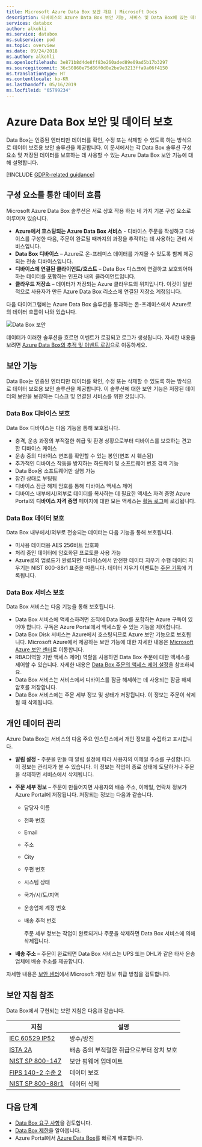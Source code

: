 ```yaml
---
title: Microsoft Azure Data Box 보안 개요 | Microsoft Docs
description: 디바이스의 Azure Data Box 보안 기능, 서비스 및 Data Box에 있는 데이터에 대해 설명합니다.
services: databox
author: alkohli
ms.service: databox
ms.subservice: pod
ms.topic: overview
ms.date: 09/24/2018
ms.author: alkohli
ms.openlocfilehash: 3e871b8d4de8ff83e260aded89e09ad5b17b3297
ms.sourcegitcommit: 36c50860e75d86f0d0e2be9e3213ffa9a06f4150
ms.translationtype: HT
ms.contentlocale: ko-KR
ms.lasthandoff: 05/16/2019
ms.locfileid: "65799234"
---
```

# <a name="azure-data-box-security-and-data-protection"></a>Azure Data Box 보안 및 데이터 보호

Data Box는 인증된 엔터티만 데이터를 확인, 수정 또는 삭제할 수 있도록 하는 방식으로 데이터 보호용 보안 솔루션을 제공합니다. 이 문서에서는 각 Data Box 솔루션 구성 요소 및 저장된 데이터를 보호하는 데 사용할 수 있는 Azure Data Box 보안 기능에 대해 설명합니다. 

[!INCLUDE [GDPR-related guidance](../../includes/gdpr-intro-sentence.md)]

## <a name="data-flow-through-components"></a>구성 요소를 통한 데이터 흐름

Microsoft Azure Data Box 솔루션은 서로 상호 작용 하는 네 가지 기본 구성 요소로 이루어져 있습니다.

- **Azure에서 호스팅되는 Azure Data Box 서비스** - 디바이스 주문을 작성하고 디바이스를 구성한 다음, 주문이 완료될 때까지의 과정을 추적하는 데 사용하는 관리 서비스입니다.
- **Data Box 디바이스** – Azure로 온-프레미스 데이터를 가져올 수 있도록 함께 제공되는 전송 디바이스입니다. 
- **디바이스에 연결된 클라이언트/호스트** – Data Box 디스크에 연결하고 보호되어야 하는 데이터를 포함하는 인프라 내의 클라이언트입니다.
- **클라우드 저장소** – 데이터가 저장되는 Azure 클라우드의 위치입니다. 이것이 일반적으로 사용자가 만든 Azure Data Box 리소스에 연결된 저장소 계정입니다.

다음 다이어그램에는 Azure Data Box 솔루션을 통과하는 온-프레미스에서 Azure로의 데이터 흐름이 나와 있습니다.

![Data Box 보안](media/data-box-security/data-box-security-2.png)

데이터가 이러한 솔루션을 흐르면 이벤트가 로깅되고 로그가 생성됩니다. 자세한 내용을 보려면 [Azure Data Box의 추적 및 이벤트 로깅](data-box-logs.md)으로 이동하세요.

## <a name="security-features"></a>보안 기능

Data Box는 인증된 엔터티만 데이터를 확인, 수정 또는 삭제할 수 있도록 하는 방식으로 데이터 보호용 보안 솔루션을 제공합니다. 이 솔루션에 대한 보안 기능은 저장된 데이터의 보안을 보장하는 디스크 및 연결된 서비스를 위한 것입니다. 

### <a name="data-box-device-protection"></a>Data Box 디바이스 보호

Data Box 디바이스는 다음 기능을 통해 보호됩니다.

- 충격, 운송 과정의 부적절한 취급 및 환경 상황으로부터 디바이스를 보호하는 견고한 디바이스 케이스 
- 운송 중의 디바이스 변조를 확인할 수 있는 봉인(변조 시 훼손됨)
- 추가적인 디바이스 작동을 방지하는 하드웨어 및 소프트웨어 변조 검색 기능
- Data Box용 소프트웨어만 실행 가능
- 잠긴 상태로 부팅됨
- 디바이스 잠금 해제 암호를 통해 디바이스 액세스 제어
- 디바이스 내부에서/외부로 데이터를 복사하는 데 필요한 액세스 자격 증명 Azure Portal의 **디바이스 자격 증명** 페이지에 대한 모든 액세스는 [활동 로그](data-box-logs.md#query-activity-logs-during-setup)에 로깅됩니다.

### <a name="data-box-data-protection"></a>Data Box 데이터 보호

Data Box 내부에서/외부로 전송되는 데이터는 다음 기능을 통해 보호됩니다.

- 미사용 데이터용 AES 256비트 암호화
- 처리 중인 데이터에 암호화된 프로토콜 사용 가능
- Azure로의 업로드가 완료되면 디바이스에서 안전한 데이터 지우기 수행 데이터 지우기는 NIST 800-88r1 표준을 따릅니다. 데이터 지우기 이벤트는 [주문 기록](data-box-logs.md#download-order-history)에 기록됩니다.

### <a name="data-box-service-protection"></a>Data Box 서비스 보호

Data Box 서비스는 다음 기능을 통해 보호됩니다.

- Data Box 서비스에 액세스하려면 조직에 Data Box를 포함하는 Azure 구독이 있어야 합니다. 구독은 Azure Portal에서 액세스할 수 있는 기능을 제어합니다.
- Data Box Disk 서비스는 Azure에서 호스팅되므로 Azure 보안 기능으로 보호됩니다. Microsoft Azure에서 제공하는 보안 기능에 대한 자세한 내용은 [Microsoft Azure 보안 센터](https://www.microsoft.com/TrustCenter/Security/default.aspx)로 이동합니다.
- RBAC(역할 기반 액세스 제어) 역할을 사용하면 Data Box 주문에 대한 액세스를 제어할 수 있습니다. 자세한 내용은 [Data Box 주문의 액세스 제어 설정](data-box-logs.md#set-up-access-control-on-the-order)을 참조하세요.
- Data Box 서비스는 서비스에서 디바이스를 잠금 해제하는 데 사용되는 잠금 해제 암호를 저장합니다.
- Data Box 서비스에는 주문 세부 정보 및 상태가 저장됩니다. 이 정보는 주문이 삭제될 때 삭제됩니다.

## <a name="managing-personal-data"></a>개인 데이터 관리

Azure Data Box는 서비스의 다음 주요 인스턴스에서 개인 정보를 수집하고 표시합니다.

- **알림 설정** - 주문을 만들 때 알림 설정에 따라 사용자의 이메일 주소를 구성합니다. 이 정보는 관리자가 볼 수 있습니다. 이 정보는 작업이 종료 상태에 도달하거나 주문을 삭제하면 서비스에서 삭제됩니다.

- **주문 세부 정보** – 주문이 만들어지면 사용자의 배송 주소, 이메일, 연락처 정보가 Azure Portal에 저장됩니다. 저장되는 정보는 다음과 같습니다.

  - 담당자 이름
  - 전화 번호
  - Email
  - 주소
  - City
  - 우편 번호
  - 시스템 상태
  - 국가/시/도/지역
  - 운송업체 계정 번호
  - 배송 추적 번호

    주문 세부 정보는 작업이 완료되거나 주문을 삭제하면 Data Box 서비스에 의해 삭제됩니다.

- **배송 주소** – 주문이 완료되면 Data Box 서비스는 UPS 또는 DHL과 같은 타사 운송업체에 배송 주소를 제공합니다. 

자세한 내용은 [보안 센터](https://www.microsoft.com/trustcenter)에서 Microsoft 개인 정보 취급 방침을 검토합니다.


## <a name="security-guidelines-reference"></a>보안 지침 참조

Data Box에서 구현되는 보안 지침은 다음과 같습니다. 

|지침   |설명   |
|---------|---------|
|[IEC 60529 IP52](https://www.iec.ch/)    | 방수/방진         |
|[ISTA 2A](https://ista.org/docs/2Aoverview.pdf)     | 배송 중의 부적절한 취급으로부터 장치 보호          |
|[NIST SP 800-147](https://nvlpubs.nist.gov/nistpubs/Legacy/SP/nistspecialpublication800-147.pdf)      | 보안 펌웨어 업데이트         |
|[FIPS 140-2 수준 2](https://csrc.nist.gov/csrc/media/publications/fips/140/2/final/documents/fips1402.pdf)      | 데이터 보호         |
|[NIST SP 800-88r1](https://nvlpubs.nist.gov/nistpubs/SpecialPublications/NIST.SP.800-88r1.pdf)      | 데이터 삭제         |

## <a name="next-steps"></a>다음 단계

- [Data Box 요구 사항](data-box-system-requirements.md)을 검토합니다.
- [Data Box 제한](data-box-limits.md)을 알아봅니다.
- Azure Portal에서 [Azure Data Box](data-box-quickstart-portal.md)를 빠르게 배포합니다.
